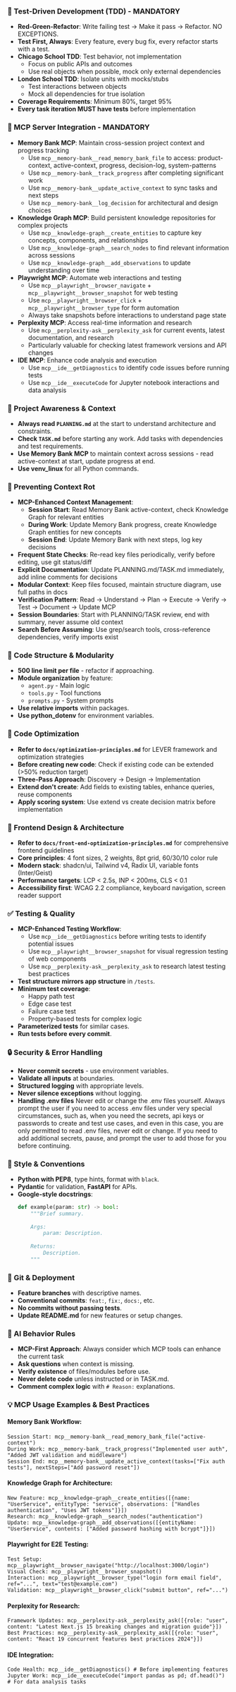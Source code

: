 ### 🧪 Test-Driven Development (TDD) - MANDATORY
- **Red-Green-Refactor**: Write failing test → Make it pass → Refactor. NO EXCEPTIONS.
- **Test First, Always**: Every feature, every bug fix, every refactor starts with a test.
- **Chicago School TDD**: Test behavior, not implementation
  - Focus on public APIs and outcomes
  - Use real objects when possible, mock only external dependencies
- **London School TDD**: Isolate units with mocks/stubs
  - Test interactions between objects
  - Mock all dependencies for true isolation
- **Coverage Requirements**: Minimum 80%, target 95%
- **Every task iteration MUST have tests** before implementation

### 🔌 MCP Server Integration - MANDATORY
- **Memory Bank MCP**: Maintain cross-session project context and progress tracking
  - Use `mcp__memory-bank__read_memory_bank_file` to access: product-context, active-context, progress, decision-log, system-patterns
  - Use `mcp__memory-bank__track_progress` after completing significant work
  - Use `mcp__memory-bank__update_active_context` to sync tasks and next steps
  - Use `mcp__memory-bank__log_decision` for architectural and design choices
- **Knowledge Graph MCP**: Build persistent knowledge repositories for complex projects
  - Use `mcp__knowledge-graph__create_entities` to capture key concepts, components, and relationships
  - Use `mcp__knowledge-graph__search_nodes` to find relevant information across sessions
  - Use `mcp__knowledge-graph__add_observations` to update understanding over time
- **Playwright MCP**: Automate web interactions and testing
  - Use `mcp__playwright__browser_navigate` + `mcp__playwright__browser_snapshot` for web testing
  - Use `mcp__playwright__browser_click` + `mcp__playwright__browser_type` for form automation
  - Always take snapshots before interactions to understand page state
- **Perplexity MCP**: Access real-time information and research
  - Use `mcp__perplexity-ask__perplexity_ask` for current events, latest documentation, and research
  - Particularly valuable for checking latest framework versions and API changes
- **IDE MCP**: Enhance code analysis and execution
  - Use `mcp__ide__getDiagnostics` to identify code issues before running tests
  - Use `mcp__ide__executeCode` for Jupyter notebook interactions and data analysis

### 🔄 Project Awareness & Context
- **Always read `PLANNING.md`** at the start to understand architecture and constraints.
- **Check `TASK.md`** before starting any work. Add tasks with dependencies and test requirements.
- **Use Memory Bank MCP** to maintain context across sessions - read active-context at start, update progress at end.
- **Use venv_linux** for all Python commands.

### 🧹 Preventing Context Rot
- **MCP-Enhanced Context Management**: 
  - **Session Start**: Read Memory Bank active-context, check Knowledge Graph for relevant entities
  - **During Work**: Update Memory Bank progress, create Knowledge Graph entities for new concepts
  - **Session End**: Update Memory Bank with next steps, log key decisions
- **Frequent State Checks**: Re-read key files periodically, verify before editing, use git status/diff
- **Explicit Documentation**: Update PLANNING.md/TASK.md immediately, add inline comments for decisions
- **Modular Context**: Keep files focused, maintain structure diagram, use full paths in docs
- **Verification Pattern**: Read → Understand → Plan → Execute → Verify → Test → Document → Update MCP
- **Session Boundaries**: Start with PLANNING/TASK review, end with summary, never assume old context
- **Search Before Assuming**: Use grep/search tools, cross-reference dependencies, verify imports exist

### 🧱 Code Structure & Modularity
- **500 line limit per file** - refactor if approaching.
- **Module organization** by feature:
  - `agent.py` - Main logic
  - `tools.py` - Tool functions
  - `prompts.py` - System prompts
- **Use relative imports** within packages.
- **Use python_dotenv** for environment variables.

### 🚀 Code Optimization
- **Refer to `docs/optimization-principles.md`** for LEVER framework and optimization strategies
- **Before creating new code**: Check if existing code can be extended (>50% reduction target)
- **Three-Pass Approach**: Discovery → Design → Implementation
- **Extend don't create**: Add fields to existing tables, enhance queries, reuse components
- **Apply scoring system**: Use extend vs create decision matrix before implementation

### 🎨 Frontend Design & Architecture
- **Refer to `docs/front-end-optimization-principles.md`** for comprehensive frontend guidelines
- **Core principles**: 4 font sizes, 2 weights, 8pt grid, 60/30/10 color rule
- **Modern stack**: shadcn/ui, Tailwind v4, Radix UI, variable fonts (Inter/Geist)
- **Performance targets**: LCP < 2.5s, INP < 200ms, CLS < 0.1
- **Accessibility first**: WCAG 2.2 compliance, keyboard navigation, screen reader support

### ✅ Testing & Quality
- **MCP-Enhanced Testing Workflow**:
  - Use `mcp__ide__getDiagnostics` before writing tests to identify potential issues
  - Use `mcp__playwright__browser_snapshot` for visual regression testing of web components
  - Use `mcp__perplexity-ask__perplexity_ask` to research latest testing best practices
- **Test structure mirrors app structure** in `/tests`.
- **Minimum test coverage**:
  - Happy path test
  - Edge case test
  - Failure case test
  - Property-based tests for complex logic
- **Parameterized tests** for similar cases.
- **Run tests before every commit**.

### 🔒 Security & Error Handling
- **Never commit secrets** - use environment variables.
- **Validate all inputs** at boundaries.
- **Structured logging** with appropriate levels.
- **Never silence exceptions** without logging.
- **Handling .env files** Never edit or change the .env files yourself. Always prompt the user if you need to access .env files under very special circumstances, such as, when you need the secrets, api keys or passwords to create and test use cases, and even in this case, you are only permitted to read .env files, never edit or change. If you need to add additional secrets, pause, and prompt the user to add those for you before continuing. 

### 📎 Style & Conventions
- **Python with PEP8**, type hints, format with `black`.
- **Pydantic** for validation, **FastAPI** for APIs.
- **Google-style docstrings**:
  ```python
  def example(param: str) -> bool:
      """Brief summary.
      
      Args:
          param: Description.
          
      Returns:
          Description.
      """
  ```

### 🚀 Git & Deployment
- **Feature branches** with descriptive names.
- **Conventional commits**: `feat:`, `fix:`, `docs:`, etc.
- **No commits without passing tests**.
- **Update README.md** for new features or setup changes.

### 🧠 AI Behavior Rules
- **MCP-First Approach**: Always consider which MCP tools can enhance the current task
- **Ask questions** when context is missing.
- **Verify existence** of files/modules before use.
- **Never delete code** unless instructed or in TASK.md.
- **Comment complex logic** with `# Reason:` explanations.

### 💡 MCP Usage Examples & Best Practices

#### Memory Bank Workflow:
```
Session Start: mcp__memory-bank__read_memory_bank_file("active-context")
During Work: mcp__memory-bank__track_progress("Implemented user auth", "Added JWT validation and middleware")
Session End: mcp__memory-bank__update_active_context(tasks=["Fix auth tests"], nextSteps=["Add password reset"])
```

#### Knowledge Graph for Architecture:
```
New Feature: mcp__knowledge-graph__create_entities([{name: "UserService", entityType: "service", observations: ["Handles authentication", "Uses JWT tokens"]}])
Research: mcp__knowledge-graph__search_nodes("authentication")
Update: mcp__knowledge-graph__add_observations([{entityName: "UserService", contents: ["Added password hashing with bcrypt"]}])
```

#### Playwright for E2E Testing:
```
Test Setup: mcp__playwright__browser_navigate("http://localhost:3000/login")
Visual Check: mcp__playwright__browser_snapshot()
Interaction: mcp__playwright__browser_type("login form email field", ref="...", text="test@example.com")
Validation: mcp__playwright__browser_click("submit button", ref="...")
```

#### Perplexity for Research:
```
Framework Updates: mcp__perplexity-ask__perplexity_ask([{role: "user", content: "Latest Next.js 15 breaking changes and migration guide"}])
Best Practices: mcp__perplexity-ask__perplexity_ask([{role: "user", content: "React 19 concurrent features best practices 2024"}])
```

#### IDE Integration:
```
Code Health: mcp__ide__getDiagnostics() # Before implementing features
Jupyter Work: mcp__ide__executeCode("import pandas as pd; df.head()") # For data analysis tasks
```